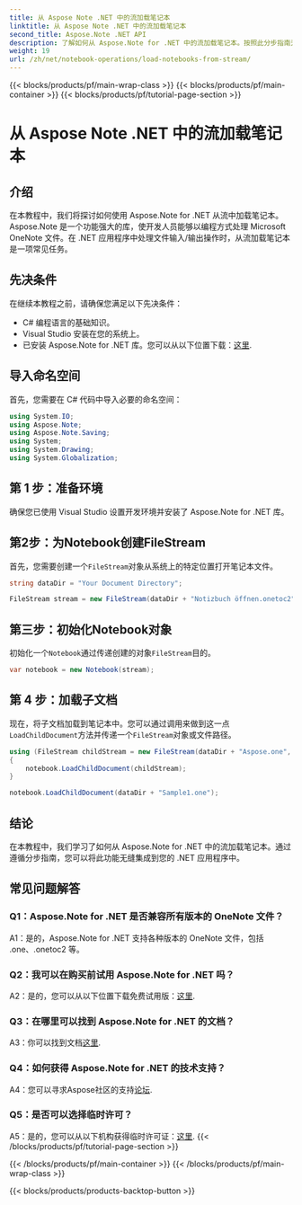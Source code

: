 ```yaml
---
title: 从 Aspose Note .NET 中的流加载笔记本
linktitle: 从 Aspose Note .NET 中的流加载笔记本
second_title: Aspose.Note .NET API
description: 了解如何从 Aspose.Note for .NET 中的流加载笔记本。按照此分步指南无缝集成到您的 .NET 应用程序中。
weight: 19
url: /zh/net/notebook-operations/load-notebooks-from-stream/
---
```


{{< blocks/products/pf/main-wrap-class >}}
{{< blocks/products/pf/main-container >}}
{{< blocks/products/pf/tutorial-page-section >}}

# 从 Aspose Note .NET 中的流加载笔记本

## 介绍

在本教程中，我们将探讨如何使用 Aspose.Note for .NET 从流中加载笔记本。 Aspose.Note 是一个功能强大的库，使开发人员能够以编程方式处理 Microsoft OneNote 文件。在 .NET 应用程序中处理文件输入/输出操作时，从流加载笔记本是一项常见任务。

## 先决条件

在继续本教程之前，请确保您满足以下先决条件：

- C# 编程语言的基础知识。
- Visual Studio 安装在您的系统上。
- 已安装 Aspose.Note for .NET 库。您可以从以下位置下载：[这里](https://releases.aspose.com/note/net/).

## 导入命名空间

首先，您需要在 C# 代码中导入必要的命名空间：

```csharp
using System.IO;
using Aspose.Note;
using Aspose.Note.Saving;
using System;
using System.Drawing;
using System.Globalization;
```

## 第 1 步：准备环境

确保您已使用 Visual Studio 设置开发环境并安装了 Aspose.Note for .NET 库。

## 第2步：为Notebook创建FileStream

首先，您需要创建一个`FileStream`对象从系统上的特定位置打开笔记本文件。

```csharp
string dataDir = "Your Document Directory";

FileStream stream = new FileStream(dataDir + "Notizbuch öffnen.onetoc2", FileMode.Open);
```

## 第三步：初始化Notebook对象

初始化一个`Notebook`通过传递创建的对象`FileStream`目的。

```csharp
var notebook = new Notebook(stream);
```

## 第 4 步：加载子文档

现在，将子文档加载到笔记本中。您可以通过调用来做到这一点`LoadChildDocument`方法并传递一个`FileStream`对象或文件路径。

```csharp
using (FileStream childStream = new FileStream(dataDir + "Aspose.one", FileMode.Open))
{
    notebook.LoadChildDocument(childStream);
}

notebook.LoadChildDocument(dataDir + "Sample1.one");
```

## 结论

在本教程中，我们学习了如何从 Aspose.Note for .NET 中的流加载笔记本。通过遵循分步指南，您可以将此功能无缝集成到您的 .NET 应用程序中。

## 常见问题解答

### Q1：Aspose.Note for .NET 是否兼容所有版本的 OneNote 文件？

A1：是的，Aspose.Note for .NET 支持各种版本的 OneNote 文件，包括 .one、.onetoc2 等。

### Q2：我可以在购买前试用 Aspose.Note for .NET 吗？

 A2：是的，您可以从以下位置下载免费试用版：[这里](https://releases.aspose.com/).

### Q3：在哪里可以找到 Aspose.Note for .NET 的文档？

 A3：你可以找到文档[这里](https://reference.aspose.com/note/net/).

### Q4：如何获得 Aspose.Note for .NET 的技术支持？

 A4：您可以寻求Aspose社区的支持[论坛](https://forum.aspose.com/c/note/28).

### Q5：是否可以选择临时许可？

 A5：是的，您可以从以下机构获得临时许可证：[这里](https://purchase.aspose.com/temporary-license/).
{{< /blocks/products/pf/tutorial-page-section >}}

{{< /blocks/products/pf/main-container >}}
{{< /blocks/products/pf/main-wrap-class >}}

{{< blocks/products/products-backtop-button >}}
